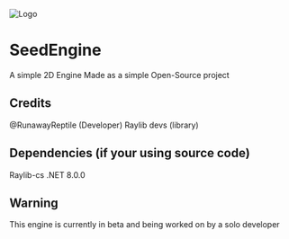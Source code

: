 ![Logo](https://runawayreptile.github.io/SeedEngineLowRes.png)  
# SeedEngine
A simple 2D Engine Made as a simple Open-Source project
## Credits
@RunawayReptile (Developer)
Raylib devs (library)
## Dependencies (if your using source code)
Raylib-cs
.NET 8.0.0
## Warning
This engine is currently in beta and being worked on by a solo developer

